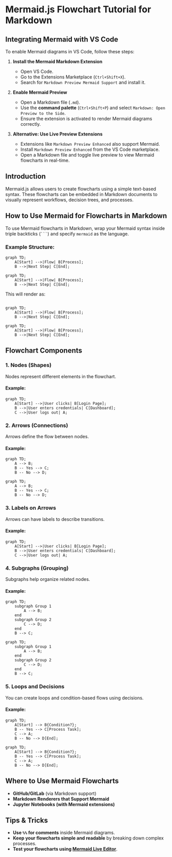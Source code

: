 # Mermaid.js Flowchart Tutorial for Markdown

## Integrating Mermaid with VS Code

To enable Mermaid diagrams in VS Code, follow these steps:

1. **Install the Mermaid Markdown Extension**

   - Open VS Code.
   - Go to the Extensions Marketplace (`Ctrl+Shift+X`).
   - Search for `Markdown Preview Mermaid Support` and install it.

2. **Enable Mermaid Preview**

   - Open a Markdown file (`.md`).
   - Use the **command palette** (`Ctrl+Shift+P`) and select `Markdown: Open Preview to the Side`.
   - Ensure the extension is activated to render Mermaid diagrams correctly.

3. **Alternative: Use Live Preview Extensions**

   - Extensions like `Markdown Preview Enhanced` also support Mermaid.
   - Install `Markdown Preview Enhanced` from the VS Code marketplace.
   - Open a Markdown file and toggle live preview to view Mermaid flowcharts in real-time.

## Introduction

Mermaid.js allows users to create flowcharts using a simple text-based syntax. These flowcharts can be embedded in Markdown documents to visually represent workflows, decision trees, and processes.

## How to Use Mermaid for Flowcharts in Markdown

To use Mermaid flowcharts in Markdown, wrap your Mermaid syntax inside triple backticks (` ``` `) and specify `mermaid` as the language.

### Example Structure:

```text
graph TD;
    A[Start] -->|Flow| B[Process];
    B -->|Next Step| C[End];
```
```mermaid
graph TD;
    A[Start] -->|Flow| B[Process];
    B -->|Next Step| C[End];
```

This will render as:
```text

graph TD;
    A[Start] -->|Flow| B[Process];
    B -->|Next Step| C[End];
```

```mermaid
graph TD;
    A[Start] -->|Flow| B[Process];
    B -->|Next Step| C[End];
```

## Flowchart Components

### 1. Nodes (Shapes)

Nodes represent different elements in the flowchart.

#### Example:  

```mermaid 
graph TD;
    A[Start] -->|User clicks| B[Login Page];
    B -->|User enters credentials| C[Dashboard];
    C -->|User logs out| A;
```  

### 2. Arrows (Connections)

Arrows define the flow between nodes.

#### Example:

```text
graph TD;
    A --> B;
    B -- Yes --> C;
    B -- No --> D;
```  

```mermaid
graph TD;
    A --> B;
    B -- Yes --> C;
    B -- No --> D;
```

### 3. Labels on Arrows

Arrows can have labels to describe transitions.

#### Example:

```mermaid
graph TD;
    A[Start] -->|User clicks| B[Login Page];
    B -->|User enters credentials| C[Dashboard];
    C -->|User logs out| A;
```

### 4. Subgraphs (Grouping)

Subgraphs help organize related nodes.

#### Example:

```text
graph TD;
    subgraph Group 1
        A --> B;
    end
    subgraph Group 2
        C --> D;
    end
    B --> C;
```

```mermaid
graph TD;
    subgraph Group 1
        A --> B;
    end
    subgraph Group 2
        C --> D;
    end
    B --> C;
```

### 5. Loops and Decisions

You can create loops and condition-based flows using decisions.

#### Example:

```text
graph TD;
    A[Start] --> B{Condition?};
    B -- Yes --> C[Process Task];
    C --> A;
    B -- No --> D[End];
```

```mermaid
graph TD;
    A[Start] --> B{Condition?};
    B -- Yes --> C[Process Task];
    C --> A;
    B -- No --> D[End];
```

## Where to Use Mermaid Flowcharts

- **GitHub/GitLab** (via Markdown support)
- **Markdown Renderers that Support Mermaid**
- **Jupyter Notebooks (with Mermaid extensions)**

## Tips & Tricks

- **Use `%%` for comments** inside Mermaid diagrams.
- **Keep your flowcharts simple and readable** by breaking down complex processes.
- **Test your flowcharts using [Mermaid Live Editor](https://mermaid-js.github.io/mermaid-live-editor/)**.